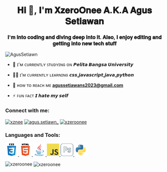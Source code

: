 <h1 align="center">𝐇𝐢 👋, 𝐈'𝐦 𝐗𝐳𝐞𝐫𝐨𝐎𝐧𝐞𝐞 𝐀.𝐊.𝐀 𝐀𝐠𝐮𝐬 𝐒𝐞𝐭𝐢𝐚𝐰𝐚𝐧</h1>
<h3 align="center">𝐈'𝐦 𝐢𝐧𝐭𝐨 𝐜𝐨𝐝𝐢𝐧𝐠 𝐚𝐧𝐝 𝐝𝐢𝐯𝐢𝐧𝐠 𝐝𝐞𝐞𝐩 𝐢𝐧𝐭𝐨 𝐢𝐭. 𝐀𝐥𝐬𝐨, 𝐈 𝐞𝐧𝐣𝐨𝐲 𝐞𝐝𝐢𝐭𝐢𝐧𝐠 𝐚𝐧𝐝 𝐠𝐞𝐭𝐭𝐢𝐧𝐠 𝐢𝐧𝐭𝐨 𝐧𝐞𝐰 𝐭𝐞𝐜𝐡 𝐬𝐭𝐮𝐟𝐟</h3>

<p align="left"> <img src="https://komarev.com/ghpvc/?username=AgusSetiawn&label=Profile%20views&color=0e75b6&style=flat" alt="AgusSetiawn" /> </p>

- 📖 ɪ'ᴍ ᴄᴜʀʀᴇɴᴛʟʏ ꜱᴛᴜᴅʏɪɴɢ ᴏɴ **𝙋𝙚𝙡𝙞𝙩𝙖 𝘽𝙖𝙣𝙜𝙨𝙖 𝙐𝙣𝙞𝙫𝙚𝙧𝙨𝙞𝙩𝙮**

- 👨‍💻 ɪ’ᴍ ᴄᴜʀʀᴇɴᴛʟʏ ʟᴇᴀʀɴɪɴɢ **𝙘𝙨𝙨,𝙟𝙖𝙫𝙖𝙨𝙘𝙧𝙞𝙥𝙩,𝙟𝙖𝙫𝙖,𝙥𝙮𝙩𝙝𝙤𝙣**

- 📩 ʜᴏᴡ ᴛᴏ ʀᴇᴀᴄʜ ᴍᴇ **agussetiawans2023@gmail.com**

- ⚡ ꜰᴜɴ ꜰᴀᴄᴛ **𝙄 𝙝𝙖𝙩𝙚 𝙢𝙮 𝙨𝙚𝙡𝙛**

<h3 align="left">Connect with me:</h3>
<p align="left">
<a href="https://fb.com/xznee" target="blank"><img align="center" src="https://raw.githubusercontent.com/rahuldkjain/github-profile-readme-generator/master/src/images/icons/Social/facebook.svg" alt="xznee" height="30" width="40" /></a>
<a href="https://instagram.com/agus.setiawn_" target="blank"><img align="center" src="https://raw.githubusercontent.com/rahuldkjain/github-profile-readme-generator/master/src/images/icons/Social/instagram.svg" alt="agus.setiawn_" height="30" width="40" /></a>
<a href="https://www.youtube.com/@xzeroonee" target="blank"><img align="center" src="https://raw.githubusercontent.com/rahuldkjain/github-profile-readme-generator/master/src/images/icons/Social/youtube.svg" alt="xzeroonee" height="30" width="40" /></a>
</p>

<h3 align="left">Languages and Tools:</h3>
<p align="left"> <a href="https://www.w3schools.com/css/" target="_blank" rel="noreferrer"> <img src="https://raw.githubusercontent.com/devicons/devicon/master/icons/css3/css3-original-wordmark.svg" alt="css3" width="40" height="40"/> </a> <a href="https://www.w3.org/html/" target="_blank" rel="noreferrer"> <img src="https://raw.githubusercontent.com/devicons/devicon/master/icons/html5/html5-original-wordmark.svg" alt="html5" width="40" height="40"/> </a> <a href="https://www.java.com" target="_blank" rel="noreferrer"> <img src="https://raw.githubusercontent.com/devicons/devicon/master/icons/java/java-original.svg" alt="java" width="40" height="40"/> </a> <a href="https://developer.mozilla.org/en-US/docs/Web/JavaScript" target="_blank" rel="noreferrer"> <img src="https://raw.githubusercontent.com/devicons/devicon/master/icons/javascript/javascript-original.svg" alt="javascript" width="40" height="40"/> </a> <a href="https://www.photoshop.com/en" target="_blank" rel="noreferrer"> <img src="https://raw.githubusercontent.com/devicons/devicon/master/icons/photoshop/photoshop-line.svg" alt="photoshop" width="40" height="40"/> </a> <a href="https://www.python.org" target="_blank" rel="noreferrer"> <img src="https://raw.githubusercontent.com/devicons/devicon/master/icons/python/python-original.svg" alt="python" width="40" height="40"/> </a> </p>

<p><img align="left" src="https://github-readme-stats.vercel.app/api/top-langs?username=AgusSetiawn&show_icons=true&locale=en&layout=compact" alt="xzeroonee" /></p>

<p>&nbsp;<img align="center" src="https://github-readme-stats.vercel.app/api?username=AgusSetiawn&show_icons=true&locale=en" alt="xzeroonee" /></p>
